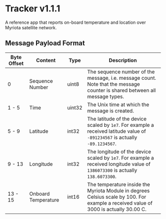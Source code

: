 # Tracker v1.1.1
A reference app that reports on-board temperature and location over Myriota satellite network.

## Message Payload Format

| Byte Offset | Content | Type | Description |
| ----------- | ------- | ---- | ----------- |
| 0 | Sequence Number | uint8 | The sequence number of the message, i.e. message count. Note that the message counter is shared between all message types. |
| 1 - 5 | Time | uint32 | The Unix time at which the message is created. |
| 5 - 9 | Latitude | int32 | The latitude of the device scaled by `1e7`. For example a received latitude value of `-891234567` is actually `-89.1234567`. |
| 9 - 13 | Longitude | int32 | The longitude of the device scaled by `1e7`. For example a received longitude value of `1386073300` is actually `138.6073300`. |
| 13 - 15 | Onboard Temperature | int16 | The temperature inside the Myriota Module in degrees Celsius scale by 100.  For example a received value of 3000 is actually 30.00 C. |


